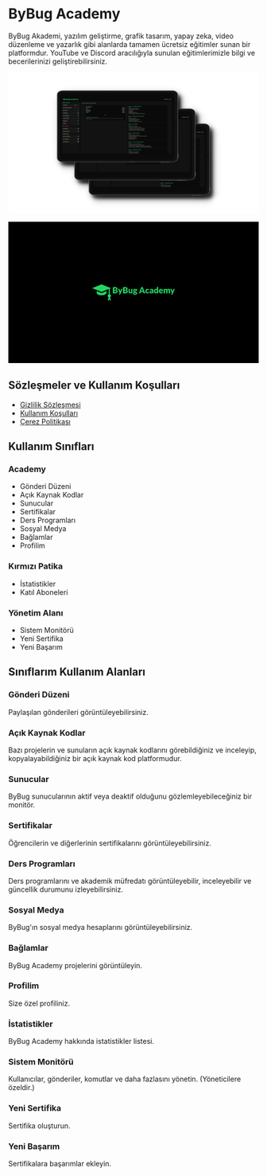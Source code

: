 # ByBug Academy

ByBug Akademi, yazılım geliştirme, grafik tasarım, yapay zeka, video düzenleme ve yazarlık gibi alanlarda tamamen ücretsiz eğitimler sunan bir platformdur. YouTube ve Discord aracılığıyla sunulan eğitimlerimizle bilgi ve becerilerinizi geliştirebilirsiniz.

![ByBug Academy](https://raw.githubusercontent.com/JeaFrid/ByBugAcademy/main/assets/devices_screenshot.png)

![ByBug Academy](https://raw.githubusercontent.com/JeaFrid/ByBugAcademy/main/assets/academyafis.png)


## Sözleşmeler ve Kullanım Koşulları

- [Gizlilik Sözleşmesi](https://github.com/JeaFrid/ByBugAcademy/blob/main/privacy_policy.md)
- [Kullanım Koşulları](https://github.com/JeaFrid/ByBugAcademy/blob/main/terms_of_use.md)
- [Çerez Politikası](https://github.com/JeaFrid/ByBugAcademy/blob/main/cookie_policy.md)



## Kullanım Sınıfları

### Academy
- Gönderi Düzeni
- Açık Kaynak Kodlar
- Sunucular
- Sertifikalar
- Ders Programları
- Sosyal Medya
- Bağlamlar
- Profilim

### Kırmızı Patika

- İstatistikler
- Katıl Aboneleri

### Yönetim Alanı

- Sistem Monitörü
- Yeni Sertifika
- Yeni Başarım

## Sınıflarım Kullanım Alanları

### Gönderi Düzeni
Paylaşılan gönderileri görüntüleyebilirsiniz.
### Açık Kaynak Kodlar
Bazı projelerin ve sunuların açık kaynak kodlarını görebildiğiniz ve inceleyip, kopyalayabildiğiniz bir açık kaynak kod platformudur.
### Sunucular
ByBug sunucularının aktif veya deaktif olduğunu gözlemleyebileceğiniz bir monitör.
### Sertifikalar
Öğrencilerin ve diğerlerinin sertifikalarını görüntüleyebilirsiniz.
### Ders Programları
Ders programlarını ve akademik müfredatı görüntüleyebilir, inceleyebilir ve güncellik durumunu izleyebilirsiniz.
### Sosyal Medya
ByBug'ın sosyal medya hesaplarını görüntüleyebilirsiniz.
### Bağlamlar
ByBug Academy projelerini görüntüleyin.
### Profilim
Size özel profiliniz.
### İstatistikler
ByBug Academy hakkında istatistikler listesi.
### Sistem Monitörü
Kullanıcılar, gönderiler, komutlar ve daha fazlasını yönetin. (Yöneticilere özeldir.)
### Yeni Sertifika
Sertifika oluşturun.
### Yeni Başarım
Sertifikalara başarımlar ekleyin.
